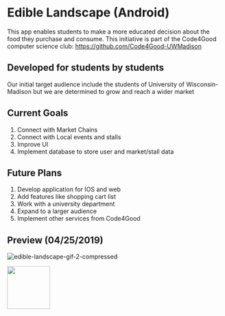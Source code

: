 # Edible Landscape (Android)
This app enables students to make a more educated decision about the food they purchase and consume. This initiative is part of the Code4Good computer science club: https://github.com/Code4Good-UWMadison
## Developed for students by students
Our initial target audience include the students of University of Wisconsin-Madison but we are determined to grow and reach a wider market
## Current Goals
1) Connect with Market Chains
2) Connect with Local events and stalls
3) Improve UI
4) Implement database to store user and market/stall data
## Future Plans
1) Develop application for IOS and web
2) Add features like shopping cart list
3) Work with a university department
4) Expand to a larger audience
5) Implement other services from Code4Good
## Preview (04/25/2019)
![edible-landscape-gif-2-compressed](https://user-images.githubusercontent.com/25170682/56777139-73acc000-6795-11e9-926e-441786e48631.gif)

<img src="https://user-images.githubusercontent.com/25170682/56777139-73acc000-6795-11e9-926e-441786e48631.gif" width="100">

